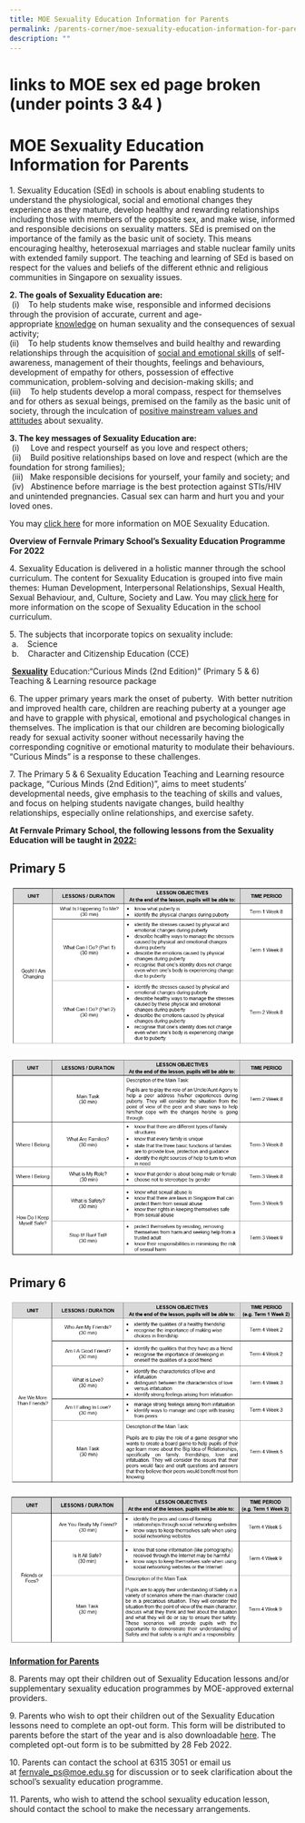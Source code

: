 ```yaml
---
title: MOE Sexuality Education Information for Parents
permalink: /parents-corner/moe-sexuality-education-information-for-parents/
description: ""
---
```

# links to MOE sex ed page broken (under points 3 &4 )
# MOE Sexuality Education Information for Parents

1. Sexuality Education (SEd) in schools is about enabling students to understand the physiological, social and emotional changes they experience as they mature, develop healthy and rewarding relationships including those with members of the opposite sex, and make wise, informed and responsible decisions on sexuality matters. SEd is premised on the importance of the family as the basic unit of society. This means encouraging healthy, heterosexual marriages and stable nuclear family units with extended family support. The teaching and learning of SEd is based on respect for the values and beliefs of the different ethnic and religious communities in Singapore on sexuality issues.  
  
<b>2\. The goals of Sexuality Education are:</b>  
 (i)    To help students make wise, responsible and informed decisions through the provision of accurate, current and age-appropriate <u>knowledge</u> on human sexuality and the consequences of sexual activity;   
(ii)    To help students know themselves and build healthy and rewarding relationships through the acquisition of <u>social and emotional skills</u> of self-awareness, management of their thoughts, feelings and behaviours, development of empathy for others, possession of effective communication, problem-solving and decision-making skills; and   
(iii)    To help students develop a moral compass, respect for themselves and for others as sexual beings, premised on the family as the basic unit of society, through the inculcation of <u>positive mainstream values and attitudes</u> about sexuality.  
  
<b>3\. The key messages of Sexuality Education are:</b>     
 (i)     Love and respect yourself as you love and respect others;   
 (ii)    Build positive relationships based on love and respect (which are the foundation for strong families);   
 (iii)   Make responsible decisions for yourself, your family and society; and   
 (iv)   Abstinence before marriage is the best protection against STIs/HIV and unintended pregnancies. Casual sex can harm and hurt you and your loved ones.  
  
You may <a href="https://www.moe.gov.sg/education/programmes/social-and-emotional-learning/sexuality-education" target="_blank">click here</a> for more information on MOE Sexuality Education.  
  

**Overview of Fernvale Primary School’s Sexuality Education Programme For 2022**


4\. Sexuality Education is delivered in a holistic manner through the school curriculum. The content for Sexuality Education is grouped into five main themes: Human Development, Interpersonal Relationships, Sexual Health, Sexual Behaviour, and, Culture, Society and Law. You may <a href="https://www.moe.gov.sg/education/programmes/social-and-emotional-learning/sexuality-education/scope-and-teaching-approach-of-sexuality-education-in-schools" target="_blank">click here</a> for more information on the scope of Sexuality Education in the school curriculum.  
  
5\. The subjects that incorporate topics on sexuality include:    
 a.    Science        
 b.    Character and Citizenship Education (CCE)        
  
 <b><u>Sexuality</u></b> Education:“Curious Minds (2nd Edition)” (Primary 5 & 6) Teaching & Learning resource package  
  
6\. The upper primary years mark the onset of puberty.  With better nutrition and improved health care, children are reaching puberty at a younger age and have to grapple with physical, emotional and psychological changes in themselves. The implication is that our children are becoming biologically ready for sexual activity sooner without necessarily having the corresponding cognitive or emotional maturity to modulate their behaviours. “Curious Minds” is a response to these challenges.  
  
7\. The Primary 5 & 6 Sexuality Education Teaching and Learning resource package, “Curious Minds (2nd Edition)”, aims to meet students’ developmental needs, give emphasis to the teaching of skills and values, and focus on helping students navigate changes, build healthy relationships, especially online relationships, and exercise safety.  
  
<b>At Fernvale Primary School, the following lessons from the Sexuality Education will be taught in <u>2022:</u></b>

## Primary 5

![](/images/Parents%20Corner/pri%205.png)

![](/images/Parents%20Corner/primary%205_v1.png)

## Primary 6

![](/images/Parents%20Corner/pri%206.png)

![](/images/Parents%20Corner/pri%206_v1.png)


<b><u>Information for Parents</u></b>

8\. Parents may opt their children out of Sexuality Education lessons and/or supplementary sexuality education programmes by MOE-approved external providers.  
  
9\. Parents who wish to opt their children out of the Sexuality Education lessons need to complete an opt-out form. This form will be distributed to parents before the start of the year and is also downloadable <a href="/files/Parents%20Corner/Annex%20A.pdf" target="_blank">here</a>. The completed opt-out form is to be submitted by 28 Feb 2022.  
  
10\. Parents can contact the school at 6315 3051 or email us at [fernvale\_ps@moe.edu.sg](mailto:fernvale_ps@moe.edu.sg) for discussion or to seek clarification about the school’s sexuality education programme.   
  
11\. Parents, who wish to attend the school sexuality education lesson, should contact the school to make the necessary arrangements.